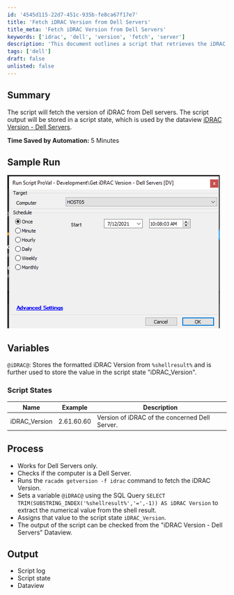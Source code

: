 ```yaml
---
id: '4545d115-22d7-451c-935b-fe8ca67f17e7'
title: 'Fetch iDRAC Version from Dell Servers'
title_meta: 'Fetch iDRAC Version from Dell Servers'
keywords: ['idrac', 'dell', 'version', 'fetch', 'server']
description: 'This document outlines a script that retrieves the iDRAC version from Dell servers, storing the output in a script state for further use in a dataview. The process includes checking the server type, executing a command to get the version, and formatting the output for easy access.'
tags: ['dell']
draft: false
unlisted: false
---
```


## Summary

The script will fetch the version of iDRAC from Dell servers. The script output will be stored in a script state, which is used by the dataview [iDRAC Version - Dell Servers](<../dataviews/iDRAC Version - Dell Servers.md>).

**Time Saved by Automation:** 5 Minutes

## Sample Run

![Sample Run](../../../static/img/Get-iDRAC-Version---Dell-Servers-DV/image_1.png)

## Variables

`@iDRAC@`: Stores the formatted iDRAC Version from `%shellresult%` and is further used to store the value in the script state "iDRAC_Version".

### Script States

| Name          | Example       | Description                                         |
|---------------|---------------|-----------------------------------------------------|
| iDRAC_Version | 2.61.60.60    | Version of iDRAC of the concerned Dell Server.     |

## Process

- Works for Dell Servers only.
- Checks if the computer is a Dell Server.
- Runs the `racadm getversion -f idrac` command to fetch the iDRAC Version.
- Sets a variable `@iDRAC@` using the SQL Query `SELECT TRIM(SUBSTRING_INDEX('%shellresult%','=',-1)) AS iDRAC Version` to extract the numerical value from the shell result.
- Assigns that value to the script state `iDRAC_Version`.
- The output of the script can be checked from the "iDRAC Version - Dell Servers" Dataview.

## Output

- Script log
- Script state
- Dataview

